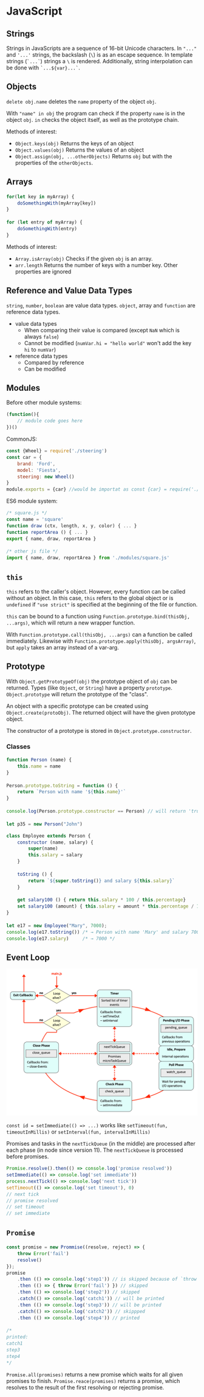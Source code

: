 # JavaScript

## Strings

Strings in JavaScripts are a sequence of 16-bit Unicode characters. In `"..."` and `'...'` strings, the backslash (`\`) is as an escape sequence. In template strings (`` `...` ``) strings a `\` is rendered. Additionally, string interpolation can be done with `` `...${var}...` ``.

## Objects

`delete obj.name`  deletes the `name` property of the object `obj`.

With `"name" in obj` the program can check if the property `name` is in the object `obj`. `in` checks the object itself, as well as the prototype chain.

Methods of interest:

* `Object.keys(obj)`
  Returns the keys of an object
* `Object.values(obj)`
  Returns the values of an object
* `Object.assign(obj, ...otherObjects)`
  Returns `obj` but with the properties of the `otherObjects`.

## Arrays

```js
for(let key in myArray) {
    doSomethingWith(myArray[key])
}

for (let entry of myArray) {
	doSomethingWith(entry)
}
```

Methods of interest:

* `Array.isArray(obj)`
  Checks if the given `obj` is an array.
* `arr.length`
  Returns the number of keys with a number key. Other properties are ignored

## Reference and Value Data Types

`string`, `number`, `boolean` are value data types. `object`, array and `function` are reference data types.

* value data types
  * When comparing their value is compared (except `NaN` which is always `false`)
  * Cannot be modified (`numVar.hi = "hello world"` won't add the key `hi` to `numVar`)
* reference data types
  * Compared by reference
  * Can be modified

## Modules

Before other module systems:

```js
(function(){
    // module code goes here
})()
```

CommonJS:

```js
const {Wheel} = require('./steering')
const car = {
    brand: 'Ford',
    model: 'Fiesta',
    steering: new Wheel()
}
module.exports = {car} //would be importat as const {car} = require('./car-lib')
```

ES6 module system:

```js
/* square.js */
const name = 'square'
function draw (ctx, length, x, y, color) { ... }
function reportArea () { ... }
export { name, draw, reportArea }

/* other js file */
import { name, draw, reportArea } from './modules/square.js'
```

## `this`

`this` refers to the caller's object. However, every function can be called without an object. In this case, `this` refers to the global object or is `undefined` if `"use strict"` is specified at the beginning of the file or function.

`this` can be bound to a function using `Function.prototype.bind(thisObj, ...args)`, which will return a new wrapper function.

With `Function.prototype.call(thisObj, ...args)` can a function be called immediately. Likewise with `Function.prototype.apply(thisObj, argsArray)`, but `apply` takes an array instead of a var-arg.

## Prototype

With `Object.getPrototypeOf(obj)` the prototype object of `obj` can be returned. Types (like `Object`, or `String`) have a property `prototype`. `Object.prototype` will return the prototype of the "class".

An object with a specific prototype can be created using `Object.create(protoObj)`. The returned object will have the given prototype object.

The constructor of a prototype is stored in `Object.prototype.constructor`.

### Classes

```js
function Person (name) {
	this.name = name
}

Person.prototype.toString = function () {
	return `Person with name '${this.name}'`
}

console.log(Person.prototype.constructor == Person) // will return 'true'

let p35 = new Person("John")
```

```js
class Employee extends Person {
    constructor (name, salary) {
    	super(name)
    	this.salary = salary
    }
    
    toString () {
    	return `${super.toString()} and salary ${this.salary}`
    }
    
    get salary100 () { return this.salary * 100 / this.percentage}
	set salary100 (amount) { this.salary = amount * this.percentage / 100 }
}

let e17 = new Employee("Mary", 7000);
console.log(e17.toString()) /* → Person with name 'Mary' and salary 7000 */
console.log(e17.salary) 	/* → 7000 */
```

## Event Loop

![image-20230113111513838](res/JavaScript/image-20230113111513838.png)

`const id = setImmediate(() => ...)` works like `setTimeout(fun, timeoutInMillis)` or `setInterval(fun, intervalInMillis)`

Promises and tasks in the `nextTickQueue` (in the middle) are processed after each phase (in node since version 11). The `nextTickQueue` is processed before promises.

```js
Promise.resolve().then(() => console.log('promise resolved'))
setImmediate(() => console.log('set immediate'))
process.nextTick(() => console.log('next tick'))
setTimeout(() => console.log('set timeout'), 0)
// next tick
// promise resolved
// set timeout
// set immediate
```

## `Promise`

```js
const promise = new Prommise((resolve, reject) => {
	throw Error('fail')
	resolve()
});
promise
    .then (() => console.log('step1')) // is skipped because of `throw Error('fail')`
    .then (() => { throw Error('fail') }) // skipped
    .then (() => console.log('step2')) // skipped
    .catch(() => console.log('catch1')) // will be printed
    .then (() => console.log('step3')) // will be printed
    .catch(() => console.log('catch2')) // skippped
    .then (() => console.log('step4')) // printed

/*
printed:
catch1
step3
step4
*/
```

`Promise.all(promises)` returns a new promise which waits for all given promises to finish. `Promise.reace(promises)` returns a promise, which resolves to the result of the first resolving or rejecting promise.
